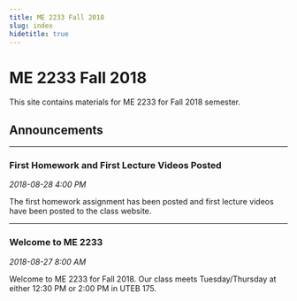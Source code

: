 ```yaml
---
title: ME 2233 Fall 2018
slug: index
hidetitle: true
---
```


# ME 2233 Fall 2018

This site contains materials for ME 2233 for Fall 2018 semester.

## Announcements

---

### First Homework and First Lecture Videos Posted
*2018-08-28 4:00 PM*

The first homework assignment has been posted and first lecture videos have been posted to the class
website.

---

### Welcome to ME 2233
*2018-08-27 8:00 AM*

Welcome to ME 2233 for Fall 2018. Our class meets Tuesday/Thursday at either 12:30 PM or 2:00 PM in
UTEB 175.
